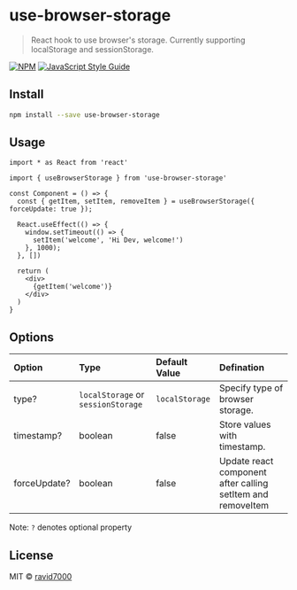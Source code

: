 # use-browser-storage

> React hook to use browser's storage. Currently supporting localStorage and sessionStorage.

[![NPM](https://img.shields.io/npm/v/use-browser-storage.svg)](https://www.npmjs.com/package/use-browser-storage) [![JavaScript Style Guide](https://img.shields.io/badge/code_style-standard-brightgreen.svg)](https://standardjs.com)

## Install

```bash
npm install --save use-browser-storage
```

## Usage

```tsx
import * as React from 'react'

import { useBrowserStorage } from 'use-browser-storage'

const Component = () => {
  const { getItem, setItem, removeItem } = useBrowserStorage({ forceUpdate: true });

  React.useEffect(() => {
    window.setTimeout(() => {
      setItem('welcome', 'Hi Dev, welcome!')
    }, 1000);
  }, [])

  return (
    <div>
      {getItem('welcome')}
    </div>
  )
}
```

## Options
| Option         | Type                                | Default Value  | Defination |
| :------------- |:----------------------------------- | :------------- | :--------- |
| type?          | `localStorage` or `sessionStorage`  | `localStorage` | Specify type of browser storage. |
| timestamp?     | boolean                             | false          | Store values with timestamp. |
| forceUpdate?   | boolean                             | false          | Update react component after calling setItem and removeItem |

Note: `?` denotes optional property
## License

MIT © [ravid7000](https://github.com/ravid7000)
